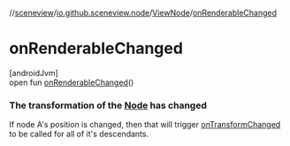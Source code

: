 //[sceneview](../../../index.md)/[io.github.sceneview.node](../index.md)/[ViewNode](index.md)/[onRenderableChanged](on-renderable-changed.md)

# onRenderableChanged

[androidJvm]\
open fun [onRenderableChanged](on-renderable-changed.md)()

###  The transformation of the [Node](../-node/index.md) has changed

If node A's position is changed, then that will trigger [onTransformChanged](../../../../sceneview/io.github.sceneview.node/-view-node/on-transform-changed.md) to be called for all of it's descendants.
